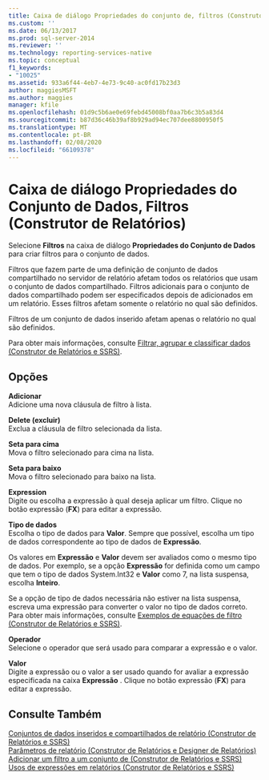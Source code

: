 ```yaml
---
title: Caixa de diálogo Propriedades do conjunto de, filtros (Construtor de Relatórios) | Microsoft Docs
ms.custom: ''
ms.date: 06/13/2017
ms.prod: sql-server-2014
ms.reviewer: ''
ms.technology: reporting-services-native
ms.topic: conceptual
f1_keywords:
- "10025"
ms.assetid: 933a6f44-4eb7-4e73-9c40-ac0fd17b23d3
author: maggiesMSFT
ms.author: maggies
manager: kfile
ms.openlocfilehash: 01d9c5b6ae0e69febd45008bf0aa7b6c3b5a83d4
ms.sourcegitcommit: b87d36c46b39af8b929ad94ec707dee8800950f5
ms.translationtype: MT
ms.contentlocale: pt-BR
ms.lasthandoff: 02/08/2020
ms.locfileid: "66109378"
---
```

# <a name="dataset-properties-dialog-box-filters-report-builder"></a>Caixa de diálogo Propriedades do Conjunto de Dados, Filtros (Construtor de Relatórios)
  Selecione **Filtros** na caixa de diálogo **Propriedades do Conjunto de Dados** para criar filtros para o conjunto de dados.  
  
 Filtros que fazem parte de uma definição de conjunto de dados compartilhado no servidor de relatório afetam todos os relatórios que usam o conjunto de dados compartilhado. Filtros adicionais para o conjunto de dados compartilhado podem ser especificados depois de adicionados em um relatório. Esses filtros afetam somente o relatório no qual são definidos.  
  
 Filtros de um conjunto de dados inserido afetam apenas o relatório no qual são definidos.  
  
 Para obter mais informações, consulte [Filtrar, agrupar e classificar dados &#40;Construtor de Relatórios e SSRS&#41;](report-design/filter-group-and-sort-data-report-builder-and-ssrs.md).  
  
## <a name="options"></a>Opções  
 **Adicionar**  
 Adicione uma nova cláusula de filtro à lista.  
  
 **Delete (excluir)**  
 Exclua a cláusula de filtro selecionada da lista.  
  
 **Seta para cima**  
 Mova o filtro selecionado para cima na lista.  
  
 **Seta para baixo**  
 Mova o filtro selecionado para baixo na lista.  
  
 **Expression**  
 Digite ou escolha a expressão à qual deseja aplicar um filtro. Clique no botão expressão (**FX**) para editar a expressão.  
  
 **Tipo de dados**  
 Escolha o tipo de dados para **Valor**. Sempre que possível, escolha um tipo de dados correspondente ao tipo de dados de **Expressão**.  
  
 Os valores em **Expressão** e **Valor** devem ser avaliados como o mesmo tipo de dados. Por exemplo, se a opção **Expressão** for definida como um campo que tem o tipo de dados System.Int32 e **Valor** como 7, na lista suspensa, escolha **Inteiro**.  
  
 Se a opção de tipo de dados necessária não estiver na lista suspensa, escreva uma expressão para converter o valor no tipo de dados correto. Para obter mais informações, consulte [Exemplos de equações de filtro &#40;Construtor de Relatórios e SSRS&#41;](report-design/filter-equation-examples-report-builder-and-ssrs.md).  
  
 **Operador**  
 Selecione o operador que será usado para comparar a expressão e o valor.  
  
 **Valor**  
 Digite a expressão ou o valor a ser usado quando for avaliar a expressão especificada na caixa **Expressão** . Clique no botão expressão (**FX**) para editar a expressão.  
  
## <a name="see-also"></a>Consulte Também  
 [Conjuntos de dados inseridos e compartilhados de relatório &#40;Construtor de Relatórios e SSRS&#41;](report-data/report-embedded-datasets-and-shared-datasets-report-builder-and-ssrs.md)   
 [Parâmetros de relatório &#40;Construtor de Relatórios e Designer de Relatórios&#41;](report-design/report-parameters-report-builder-and-report-designer.md)   
 [Adicionar um filtro a um conjunto de &#40;Construtor de Relatórios e SSRS&#41;](report-data/add-a-filter-to-a-dataset-report-builder-and-ssrs.md)   
 [Usos de expressões em relatórios &#40;Construtor de Relatórios e SSRS&#41;](report-design/expression-uses-in-reports-report-builder-and-ssrs.md)  
  
  
